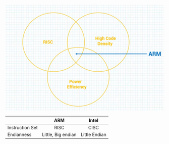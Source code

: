 ![Pasted image 20250103221542.png](assets/Pasted%20image%2020250103221542.png)

||ARM|Intel|
|-|:-:|:---:|
|Instruction Set|RISC|CISC|
|Endianness|Little, Big endian|Little Endian|
